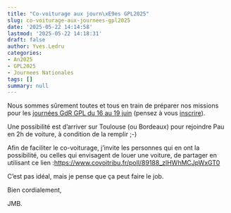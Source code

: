 ```yaml
---
title: "Co-voiturage aux journ\xE9es GPL2025"
slug: co-voiturage-aux-journees-gpl2025
date: '2025-05-22 14:14:58'
lastmod: '2025-05-22 14:18:31'
draft: false
author: Yves.Ledru
categories:
- An2025
- GPL2025
- Journees Nationales
tags: []
summary: null
---
```


Nous sommes sûrement toutes et tous en train de préparer nos missions pour les [journées GdR GPL du 16 au 19 juin](https://gdrgpl2025.sciencesconf.org/) (pensez à vous [inscrire](https://gdrgpl2025.sciencesconf.org/page/informations_inscription)).

Une possibilité est d’arriver sur Toulouse (ou Bordeaux) pour rejoindre Pau en 2h de voiture, à condition de la remplir ;-)

Afin de faciliter le co-voiturage, j’invite les personnes qui en ont la possibilité, ou celles qui envisagent de louer une voiture, de partager en utilisant ce lien :<https://www.covoitribu.fr/poll/89188_zlHWhMCJpWxGT0>

C’est pas idéal, mais je pense que ça peut faire le job.

Bien cordialement,

JMB.
